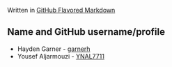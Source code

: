 Written in [GitHub Flavored Markdown](https://docs.github.com/en/get-started/writing-on-github)

## **Name and GitHub username/profile**

* Hayden Garner - [garnerh](https://github.com/garnerh25)
* Yousef Aljarmouzi - [YNAL7711 ](https://github.com/YNAL7711)
